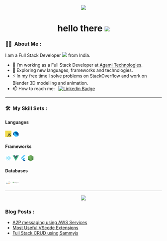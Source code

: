 <p align="center"><img src="https://media.giphy.com/media/xVRRDVP6lqtNQJrzN7/giphy.gif" /></p>

<h1 align="center">hello there <img src="https://media.giphy.com/media/hvRJCLFzcasrR4ia7z/giphy.gif" width="40"></h1>

### :man_technologist: &nbsp;About Me :

I am a Full Stack Developer <img src="https://media.giphy.com/media/WUlplcMpOCEmTGBtBW/giphy.gif" width="30"> from India.

- 🔭 I’m working as a Full Stack Developer at [Agami Technologies](https://agamitechnolies.com).
- 🌱 Exploring new languages, frameworks and technologies.
- ⚡ In my free time I solve problems on StackOverflow and work on Blender 3D modelling and animation.
- 📫 How to reach me: &nbsp; [![Linkedin Badge](https://img.shields.io/badge/-Anveeg-blue?style=flat&logo=Linkedin&logoColor=white)](https://www.linkedin.com/in/anveeg-sinha-669b801aa/)

---

### 🛠 &nbsp;My Skill Sets :

#### Languages
<code><img height="20" alt="javascript" title="javascript" src="https://raw.githubusercontent.com/github/explore/80688e429a7d4ef2fca1e82350fe8e3517d3494d/topics/javascript/javascript.png"></code>
<code><img height="20" alt="dart" title="Dart" src="https://raw.githubusercontent.com/github/explore/80688e429a7d4ef2fca1e82350fe8e3517d3494d/topics/dart/dart.png"></code>
#### Frameworks
<code><img height="20" alt="react" title="React" src="https://raw.githubusercontent.com/github/explore/80688e429a7d4ef2fca1e82350fe8e3517d3494d/topics/react/react.png"></code>
<code><img height="20" alt="vue" title="Vue" src="https://raw.githubusercontent.com/github/explore/5c058a388828bb5fde0bcafd4bc867b5bb3f26f3/topics/vue/vue.png"></code>
<code><img height="20" alt="flutter" title="Flutter" src="https://raw.githubusercontent.com/github/explore/80688e429a7d4ef2fca1e82350fe8e3517d3494d/topics/flutter/flutter.png"></code>
<code><img height="20" alt="nodejs" title="Nodejs" src="https://raw.githubusercontent.com/github/explore/80688e429a7d4ef2fca1e82350fe8e3517d3494d/topics/nodejs/nodejs.png"></code>
#### Databases
<code><img height="20" alt="mysql" title="Mysql" src="https://raw.githubusercontent.com/github/explore/80688e429a7d4ef2fca1e82350fe8e3517d3494d/topics/mysql/mysql.png"></code>
<code><img height="20" alt="mongodb" title="MongoDB" src="https://raw.githubusercontent.com/github/explore/80688e429a7d4ef2fca1e82350fe8e3517d3494d/topics/mongodb/mongodb.png"></code>

---
<p align="center"><img src="https://media.giphy.com/media/Ll88bcCbnV5U5UGsW7/giphy.gif" width="100"/></p>

### Blog Posts :
<!-- BLOG-POST-LIST:START -->
- [A2P messaging using AWS Services](https://blog.agamitechnologies.com/a2p-two-way-sms-using-amazon-aws-sdk-and-node-js/)
- [Most Useful VScode Extensions](https://blog.agamitechnologies.com/vscode-extensions/)
- [Full Stack CRUD using Sammyjs](https://blog.agamitechnologies.com/hey-sammy/)
<!-- BLOG-POST-LIST:END -->
